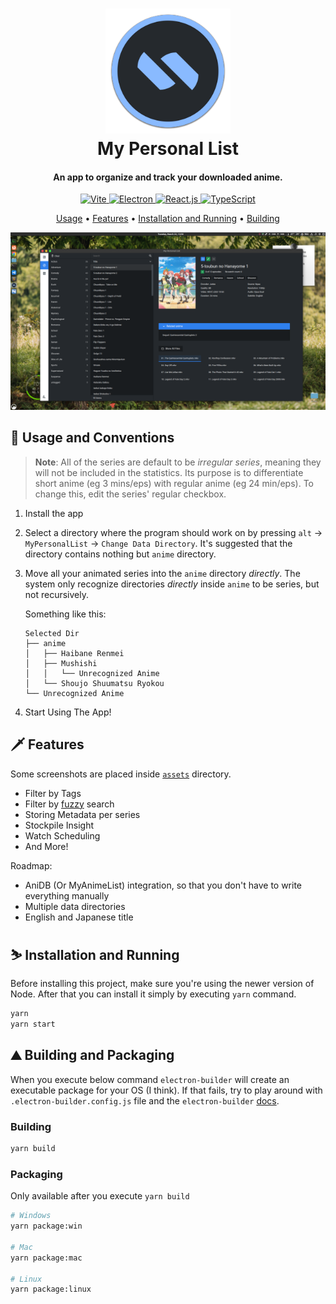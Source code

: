 <h1 align="center">
	<a href="https://github.com/SnekNOTSnake">
		<img src="https://github.com/SnekNOTSnake/my-personal-list/blob/master/assets/icon.png?raw=true" alt="Markdownify" width="200">
	</a>
	<br>
  	My Personal List
  </br>
</h1>

<h4 align="center">An app to organize and track your downloaded anime.</h4>

<p align="center">
  <a href="https://vitejs.dev/">
    <img src="https://img.shields.io/badge/Renderer-Vite-informational?style=flat&logo=vite&logoColor=white&color=2f80ed" alt="Vite">
  </a>
  <a href="https://electronjs.org/">
  <img src="https://img.shields.io/badge/Framework-Electron-informational?style=flat&logo=electron&logoColor=white&color=2f80ed" alt="Electron">
 </a>
  <a href="https://reactjs.org/">
    <img src="https://img.shields.io/badge/Library-React-informational?style=flat&logo=react&logoColor=white&color=2f80ed" alt="React.js">
  </a>
  <a href="https://typescriptlang.org/">
    <img src="https://img.shields.io/badge/Language-TypeScript-informational?style=flat&logo=typescript&logoColor=white&color=2f80ed" alt="TypeScript">
  </a>
</p>

<p align="center">
	<a href="https://github.com/SnekNOTSnake/my-personal-list#%EF%B8%8F-usage-and-conventions">Usage</a> •
  <a href="https://github.com/SnekNOTSnake/my-personal-list#%EF%B8%8F-features">Features</a> •
  <a href="https://github.com/SnekNOTSnake/my-personal-list#%EF%B8%8F-installation-and-running">Installation and Running</a> •
  <a href="https://github.com/SnekNOTSnake/my-personal-list#%EF%B8%8F-building-and-packaging">Building</a>
</p>

![Explore](https://github.com/SnekNOTSnake/my-personal-list/blob/master/assets/screenshots/explore.png?raw=true)

## 🚀️ Usage and Conventions

> **Note**: All of the series are default to be *irregular series*, meaning they will not be included in the statistics. Its purpose is to differentiate short anime (eg 3 mins/eps) with regular anime (eg 24 min/eps). To change this, edit the series' regular checkbox.

1. Install the app

2. Select a directory where the program should work on by pressing `alt` -> `MyPersonalList` -> `Change Data Directory`. It's suggested that the directory contains nothing but `anime` directory.

3. Move all your animated series into the `anime` directory *directly*. The system only recognize directories *directly* inside `anime` to be series, but not recursively.

	Something like this:

	```
	Selected Dir
	├── anime
	│   ├── Haibane Renmei
	│   ├── Mushishi
	│   │   └── Unrecognized Anime
	│   └── Shoujo Shuumatsu Ryokou
	└── Unrecognized Anime
	```

4. Start Using The App!

## 🗡️ Features

Some screenshots are placed inside [`assets`](https://github.com/SnekNOTSnake/bulletproof-architecture/blob/master/assets) directory.

- Filter by Tags
- Filter by [fuzzy](https://en.wikipedia.org/wiki/Approximate_string_matching) search
- Storing Metadata per series
- Stockpile Insight
- Watch Scheduling
- And More!

Roadmap:

- AniDB (Or MyAnimeList) integration, so that you don't have to write everything manually
- Multiple data directories
- English and Japanese title

## ⛷️ Installation and Running

Before installing this project, make sure you're using the newer version of Node. After that you can install it simply by executing `yarn` command.

```bash
yarn
yarn start
```

## ⛰️ Building and Packaging

When you execute below command `electron-builder` will create an executable package for your OS (I think). If that fails, try to play around with `.electron-builder.config.js` file and the `electron-builder` [docs](https://www.electron.build/configuration/configuration.html).

### Building

```bash
yarn build
```

### Packaging

Only available after you execute `yarn build`

```bash
# Windows
yarn package:win

# Mac
yarn package:mac

# Linux
yarn package:linux
```
